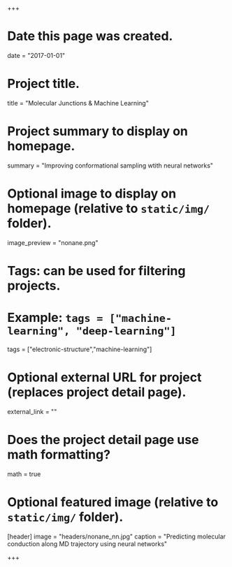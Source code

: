 +++
# Date this page was created.
date = "2017-01-01"

# Project title.
title = "Molecular Junctions & Machine Learning"

# Project summary to display on homepage.
summary = "Improving conformational sampling wtith neural networks"

# Optional image to display on homepage (relative to `static/img/` folder).
image_preview = "nonane.png"

# Tags: can be used for filtering projects.
# Example: `tags = ["machine-learning", "deep-learning"]`
tags = ["electronic-structure","machine-learning"]

# Optional external URL for project (replaces project detail page).
external_link = ""

# Does the project detail page use math formatting?
math = true

# Optional featured image (relative to `static/img/` folder).
[header]
image = "headers/nonane_nn.jpg"
caption = "Predicting molecular conduction along MD trajectory using neural networks"

+++